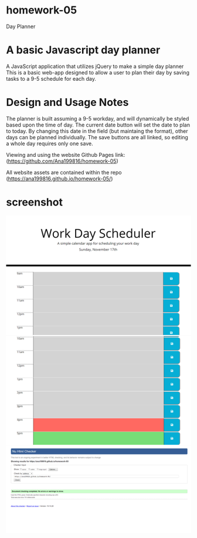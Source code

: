 # homework-05
Day Planner
# A basic Javascript day planner

A JavaScript application that utilizes jQuery to make a simple day planner
This is a basic web-app designed to allow a user to plan their day by saving tasks to a 9-5 schedule for each day.

# Design and Usage Notes
The planner is built assuming a 9-5 workday, and will dynamically be styled based upon the time of day. The current date button will set the date to plan to today. By changing this date in the field (but maintaing the format), other days can be planned individually. The save buttons are all linked, so editing a whole day requires only one save.

Viewing and using the website
Github Pages link: (https://github.com/Ana199816/homework-05)

All website assets are contained within the repo (https://ana199816.github.io/homework-05/)



# screenshot
<img src="assets/img/work.day.png">
<img src="assets/img/work.day1.png">
<img src="assets/img/validator-workday.png">
